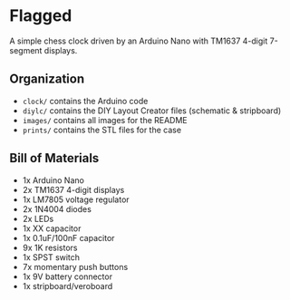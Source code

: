 # Flagged
A simple chess clock driven by an Arduino Nano with TM1637 4-digit 7-segment displays.

## Organization
- `clock/` contains the Arduino code
- `diylc/` contains the DIY Layout Creator files (schematic & stripboard)
- `images/` contains all images for the README
- `prints/` contains the STL files for the case

## Bill of Materials
- 1x Arduino Nano
- 2x TM1637 4-digit displays
- 1x LM7805 voltage regulator
- 2x 1N4004 diodes
- 2x LEDs
- 1x XX capacitor
- 1x 0.1uF/100nF capacitor
- 9x 1K resistors
- 1x SPST switch
- 7x momentary push buttons
- 1x 9V battery connector
- 1x stripboard/veroboard
